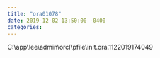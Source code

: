```yaml
---
title: "ora01078"
date: 2019-12-02 13:50:00 -0400
categories: 
---
```

C:\app\lee\admin\orcl\pfile\init.ora.1122019174049
